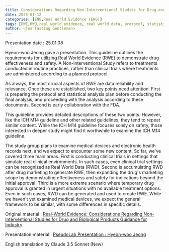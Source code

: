 ```yaml
---
title: Considerations Regarding Non-Interventional Studies for Drug and Biological Products Guidance for Industry (ENG)
date: 2025-01-12
categories: [ENG,Real World Evidence (ENG)]
tags: [RWE,RWD,real world evidence, real world data, protocol, statistical analysis plan, FDA]     # TAG names should always be lowercase
author: <Tea Tasting Gentleman>
---
```


Presentation date : 25.01.08

Hyeon-woo Jeong gave a presentation. This guideline outlines the requirements for utilizing Real World Evidence (RWE) to demonstrate drug effectiveness and safety. A Non-Interventional Study refers to treatments conducted in routine practices, rather than clinical trials where treatments are administered according to a planned protocol.

As always, the most crucial aspects of RWE are data reliability and relevance. Once these are established, two key points need attention. First is preparing the protocol and statistical analysis plan before conducting the final analysis, and proceeding with the analysis according to these documents. Second is early collaboration with the FDA.

This guideline provides detailed descriptions of these two points. However, like the ICH M14 guideline and other related guidelines, they tend to repeat similar content. While the ICH M14 guideline focuses solely on safety, those interested in deeper study might find it worthwhile to examine the ICH M14 guideline.

The study group plans to examine medical devices and electronic health records next, and we expect to encounter some new content. So far, we've covered three main areas. First is conducting clinical trials in settings that simulate real clinical environments. In such cases, even clinical trial settings can be recognized as Real World Data (RWD). Second is accumulating RWD after drug marketing to generate RWE, then expanding the drug's marketing scope by demonstrating effectiveness and safety for indications beyond the initial approval. Third is a more extreme scenario where temporary drug approval is granted in urgent situations with no available treatment options. Even in such cases, RWD can be generated and used to create RWE. While we haven't yet examined medical devices, we expect the general framework to be similar, with some differences in specific details.

Original material : [Real-World Evidence: Considerations Regarding Non-Interventional Studies for Drug and Biological Products Guidance for Industry](https://www.fda.gov/media/177128/download)

Presentation material : [PseudoLab Presentation : Hyeon-woo Jeong](https://causalinferencelab.github.io/Bridging-Causal-Inference-and-Real-World-Evidence-A-Study-of-FDA-and-Other-Regulatory-Guidelines/docs/Considerations%20Regarding%20Non-Interventional%20Studies%20for%20Drug%20and%20Biological%20Products%20Guidance%20for%20Industry.html)

English translation by Claude 3.5 Sonnet (New)
